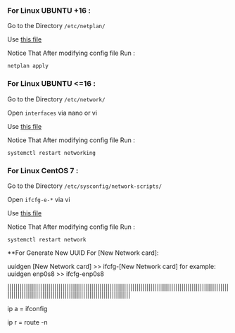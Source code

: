 ### For Linux UBUNTU +16 :

Go to the Directory 
``` /etc/netplan/ ```

Use [this file](00-installer-config-DHCP-Network-Type-ubuntu+16.yaml)

Notice That After modifying config file Run :

```netplan apply```


### For Linux UBUNTU <=16 :

Go to the Directory 
``` /etc/network/ ```

Open ``` interfaces ``` via nano or vi

Use [this file](interfaces)

Notice That After modifying config file Run :

```systemctl restart networking```

### For Linux CentOS 7 :

Go to the Directory 
```/etc/sysconfig/network-scripts/ ```

Open ``` ifcfg-e-* ``` via  vi

Use [this file](ifcfg-ens33)

Notice That After modifying config file Run :

```systemctl restart network```

**For Generate New UUID For [New Network card]:

uuidgen [New Network card] >> ifcfg-[New Network card]
for example: uuidgen enp0s8 >> ifcfg-enp0s8

||||||||||||||||||||||||||||||||||||||||||||||||||||||||||||||||||||||||||||||||||||||||||||||||||||||||||||||||||||||||||||||||||||||||||||||||||||||||||||||||||||||||

ip a  = ifconfig

ip r   = route -n


